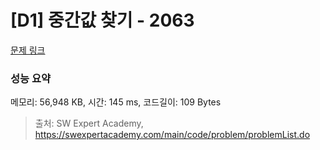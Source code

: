# [D1] 중간값 찾기 - 2063 

[문제 링크](https://swexpertacademy.com/main/code/problem/problemDetail.do?contestProbId=AV5QPsXKA2UDFAUq) 

### 성능 요약

메모리: 56,948 KB, 시간: 145 ms, 코드길이: 109 Bytes



> 출처: SW Expert Academy, https://swexpertacademy.com/main/code/problem/problemList.do